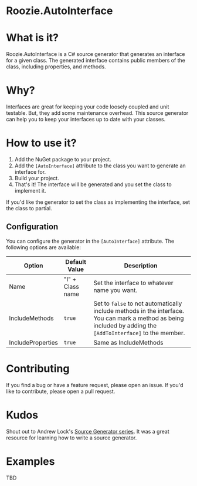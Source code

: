 # Roozie.AutoInterface

# What is it?

Roozie.AutoInterface is a C# source generator that generates an interface for a given class. The generated interface contains public members of the class, including properties, and methods.

# Why?

Interfaces are great for keeping your code loosely coupled and unit testable. But, they add some maintenance overhead. This source generator can help you to keep your interfaces up to date with your classes.

# How to use it?

1. Add the NuGet package to your project.
2. Add the `[AutoInterface]` attribute to the class you want to generate an interface for.
3. Build your project.
4. That's it! The interface will be generated and you set the class to implement it.

If you'd like the generator to set the class as implementing the interface, set the class to partial.

## Configuration

You can configure the generator in the `[AutoInterface]` attribute. The following options are available:

| Option            | Default Value    | Description                                                                                                                                                   |
| ----------------- | ---------------- | ------------------------------------------------------------------------------------------------------------------------------------------------------------- |
| Name              | "I" + Class name | Set the interface to whatever name you want.                                                                                                                  |
| IncludeMethods    | `true`           | Set to `false` to not automatically include methods in the interface. You can mark a method as being included by adding the `[AddToInterface]` to the member. |
| IncludeProperties | `true`           | Same as IncludeMethods                                                                                                                                        |

# Contributing

If you find a bug or have a feature request, please open an issue. If you'd like to contribute, please open a pull request.

# Kudos

Shout out to Andrew Lock's [Source Generator series](https://andrewlock.net/series/creating-a-source-generator/). It was a great resource for learning how to write a source generator.

# Examples

TBD
